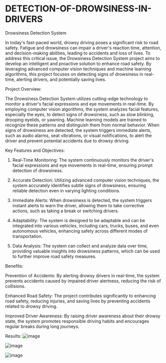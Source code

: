 # DETECTION-OF-DROWSINESS-IN-DRIVERS

<h>Drowsiness Detection System</h>

</p>In today's fast-paced world, drowsy driving poses a significant risk to road safety. Fatigue and drowsiness can impair a driver's reaction time, attention, and decision-making abilities, leading to accidents and loss of lives. To address this critical issue, the Drowsiness Detection System project aims to develop an intelligent and proactive solution to enhance road safety. By leveraging advanced computer vision techniques and machine learning algorithms, this project focuses on detecting signs of drowsiness in real-time, alerting drivers, and potentially saving lives.</p>

<h>Project Overview:</h>

<p>The Drowsiness Detection System utilizes cutting-edge technology to monitor a driver's facial expressions and eye movements in real-time. By employing computer vision algorithms, the system analyzes facial features, especially the eyes, to detect signs of drowsiness, such as slow blinking, drooping eyelids, or yawning. Machine learning models are trained to recognize these patterns and distinguish them from normal behavior. When signs of drowsiness are detected, the system triggers immediate alerts, such as audio alarms, seat vibrations, or visual notifications, to alert the driver and prevent potential accidents due to drowsy driving.</p>

<h>Key Features and Objectives:</h>

1. Real-Time Monitoring: The system continuously monitors the driver's facial expressions and eye movements in real-time, ensuring prompt detection of drowsiness.

2. Accurate Detection: Utilizing advanced computer vision techniques, the system accurately identifies subtle signs of drowsiness, ensuring reliable detection even in varying lighting conditions.

3. Immediate Alerts: When drowsiness is detected, the system triggers instant alerts to warn the driver, allowing them to take corrective actions, such as taking a break or switching drivers.

4. Adaptability: The system is designed to be adaptable and can be integrated into various vehicles, including cars, trucks, buses, and even autonomous vehicles, enhancing safety across different modes of transportation.


5. Data Analysis: The system can collect and analyze data over time, providing valuable insights into drowsiness patterns, which can be used to further improve road safety measures.

Benefits:

Prevention of Accidents: By alerting drowsy drivers in real-time, the system prevents accidents caused by impaired driver alertness, reducing the risk of collisions.

Enhanced Road Safety: The project contributes significantly to enhancing road safety, reducing injuries, and saving lives by preventing accidents related to drowsy driving.

Improved Driver Awareness: By raising driver awareness about their drowsy state, the system promotes responsible driving habits and encourages regular breaks during long journeys.

Results:
![image](https://github.com/jaipal-reddy-p/DETECTION-OF-DROWSINESS-IN-DRIVERS/assets/96718212/f01dd2f9-9ba3-4202-b18f-ceb27bdbd1b6)

![image](https://github.com/jaipal-reddy-p/DETECTION-OF-DROWSINESS-IN-DRIVERS/assets/96718212/dd688b2a-26f0-42b7-a826-377540c83142)

![image](https://github.com/jaipal-reddy-p/DETECTION-OF-DROWSINESS-IN-DRIVERS/assets/96718212/1397f5f0-bf2f-4fb1-a5c2-933daabf6776)

